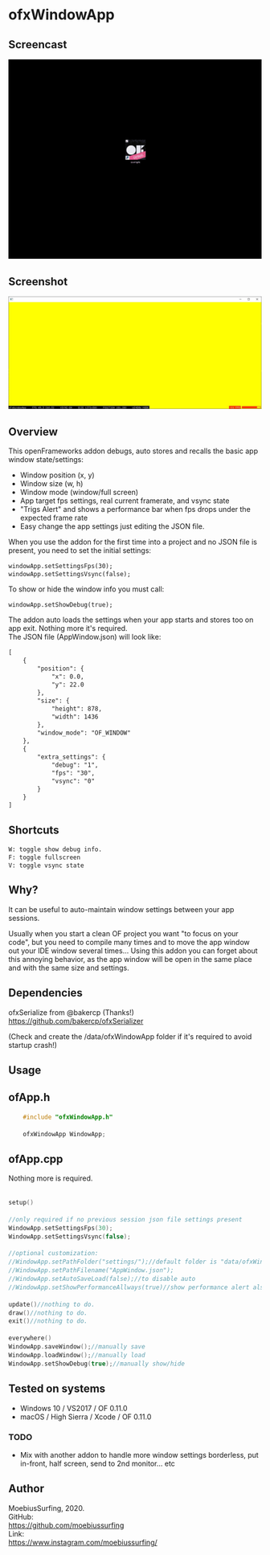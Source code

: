 # ofxWindowApp

## Screencast

![screenshot](/ofxWindowApp.gif?raw=true "MoebiusSurfing")


## Screenshot

![screenshot](/screenshot2.JPG?raw=true "MoebiusSurfing")



## Overview

This openFrameworks addon debugs, auto stores and recalls the basic app window state/settings:

* Window position (x, y) 
* Window size (w, h) 
* Window mode (window/full screen)
* App target fps settings, real current framerate, and vsync state
* "Trigs Alert" and shows a performance bar when fps drops under the expected frame rate
* Easy change the app settings just editing the JSON file.

When you use the addon for the first time into a project and no JSON file is present, you need to set the initial settings:  
```
windowApp.setSettingsFps(30);
windowApp.setSettingsVsync(false);
```

To show or hide the window info you must call:  
```
windowApp.setShowDebug(true);
```

The addon auto loads the settings when your app starts and stores too on app exit. Nothing more it's required.  
The JSON file (AppWindow.json) will look like:  
```
[
    {
        "position": {
            "x": 0.0,
            "y": 22.0
        },
        "size": {
            "height": 878,
            "width": 1436
        },
        "window_mode": "OF_WINDOW"
    },
    {
        "extra_settings": {
            "debug": "1",
            "fps": "30",
            "vsync": "0"
        }
    }
]
```



## Shortcuts

```
W: toggle show debug info.  
F: toggle fullscreen  
V: toggle vsync state
```



## Why?

It can be useful to auto-maintain window settings between your app sessions.  

Usually when you start a clean OF project you want "to focus on your code", but you need to compile many times and to move the app window out your IDE window several times...
Using this addon you can forget about this annoying behavior, as the app window will be open in the same place and with the same size and settings.  


## Dependencies

ofxSerialize from @bakercp (Thanks!)  
https://github.com/bakercp/ofxSerializer

(Check and create the /data/ofxWindowApp folder if it's required to avoid startup crash!)


## Usage

## ofApp.h
```cpp
    #include "ofxWindowApp.h"

    ofxWindowApp WindowApp;
```

## ofApp.cpp
Nothing more is required.

```cpp 

setup()

//only required if no previous session json file settings present
WindowApp.setSettingsFps(30);
WindowApp.setSettingsVsync(false);

//optional customization:  
//WindowApp.setPathFolder("settings/");//default folder is "data/ofxWindowApp/"
//WindowApp.setPathFilename("AppWindow.json");
//WindowApp.setAutoSaveLoad(false);//to disable auto
//WindowApp.setShowPerformanceAllways(true)//show performance alert also when debug is hidden

update()//nothing to do.
draw()//nothing to do.
exit()//nothing to do.
       
everywhere()       
WindowApp.saveWindow();//manually save
WindowApp.loadWindow();//manually load
WindowApp.setShowDebug(true);//manually show/hide
```



## Tested on systems

- Windows 10 / VS2017 / OF 0.11.0
- macOS / High Sierra / Xcode / OF 0.11.0



### TODO

* Mix with another addon to handle more window settings borderless, put in-front, half screen, send to 2nd monitor... etc



## Author

MoebiusSurfing, 2020.  
GitHub:  
https://github.com/moebiussurfing  
Link:  
https://www.instagram.com/moebiussurfing/
